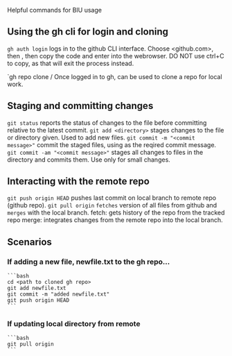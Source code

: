 Helpful commands for BIU usage

## Using the gh cli for login and cloning
`gh auth login`
	logs in to the github CLI interface. Choose <github.com>, then <https>,
	then copy the code and enter into the webrowser. DO NOT use ctrl+C to
	copy, as that will exit the process instead.

`gh repo clone <user>/<repo>
	Once logged in to gh, can be used to clone a repo for local work.

## Staging and committing changes
`git status`
	reports the status of changes to the file before committing relative to the latest commit.
`git add <directory>`
	stages changes to the file or directory given. Used to add new files.
`git commit -m "<commit message>"`
	commit the staged files, using <message> as the reqired commit message.
`git commit -am "<commit message>"`
	stages all changes to files in the directory and commits them. Use only for small changes.

## Interacting with the remote repo
`git push origin HEAD`
	pushes last commit on local branch to remote repo (github repo).
`git pull origin`
	`fetches` version of all files from github and `merges` with the local branch.
	fetch: gets history of the repo from the tracked repo
	merge: integrates changes from the remote repo into the local branch.

## Scenarios
### If adding a new file, newfile.txt to the gh repo...
	```bash
	cd <path to cloned gh repo>
	git add newfile.txt
	git commit -m "added newfile.txt"
	git push origin HEAD
	```
### If updating local directory from remote
	```bash
	git pull origin
	```
